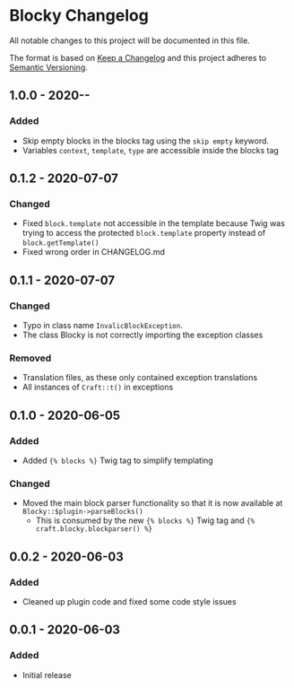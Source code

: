 # Blocky Changelog

All notable changes to this project will be documented in this file.

The format is based on [Keep a Changelog](http://keepachangelog.com/) and this project adheres to [Semantic Versioning](http://semver.org/).

## 1.0.0 - 2020-__-__
### Added
- Skip empty blocks in the blocks tag using the `skip empty` keyword.
- Variables `context`, `template`, `type` are accessible inside the blocks tag

## 0.1.2 - 2020-07-07
### Changed
- Fixed `block.template` not accessible in the template because Twig was trying to access the protected `block.template` property instead of `block.getTemplate()`
- Fixed wrong order in CHANGELOG.md

## 0.1.1 - 2020-07-07
### Changed
- Typo in class name `InvalicBlockException`.
- The class Blocky is not correctly importing the exception classes

### Removed
- Translation files, as these only contained exception translations
- All instances of `Craft::t()` in exceptions

## 0.1.0 - 2020-06-05
### Added
- Added `{% blocks %}` Twig tag to simplify templating

### Changed
- Moved the main block parser functionality so that it is now available at `Blocky::$plugin->parseBlocks()`
  - This is consumed by the new `{% blocks %}` Twig tag and `{% craft.blocky.blockparser() %}`

## 0.0.2 - 2020-06-03
### Added
- Cleaned up plugin code and fixed some code style issues

## 0.0.1 - 2020-06-03
### Added
- Initial release
